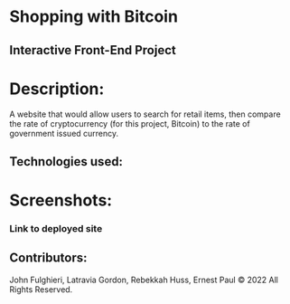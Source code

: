 # Shopping with Bitcoin
## Interactive Front-End Project 
# Description: 
A website that would allow users to search for retail items, then compare the rate of  cryptocurrency (for this project, Bitcoin) to the rate of government issued currency.
##  Technologies used:
# Screenshots:
### Link to deployed site
## Contributors:
John Fulghieri, Latravia Gordon, Rebekkah Huss, Ernest Paul © 2022 All Rights Reserved.
